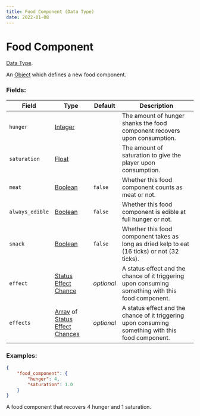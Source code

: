 ```yaml
---
title: Food Component (Data Type)
date: 2022-01-08
---
```

# Food Component

[Data Type](../data_types.md).

An [Object](https://origins.readthedocs.io/en/latest/types/data_types/object/) which defines a new food component.

### Fields:

Field  | Type | Default | Description
-------|------|---------|-------------
`hunger` | [Integer](https://origins.readthedocs.io/en/latest/types/data_types/integer/) | | The amount of hunger shanks the food component recovers upon consumption.
`saturation` | [Float](https://origins.readthedocs.io/en/latest/types/data_types/float/) | | The amount of saturation to give the player upon consumption.
`meat` | [Boolean](https://origins.readthedocs.io/en/latest/types/data_types/boolean/) | `false` | Whether this food component counts as meat or not.
`always_edible` | [Boolean](https://origins.readthedocs.io/en/latest/types/data_types/boolean/) | `false` | Whether this food component is edible at full hunger or not.
`snack` | [Boolean](https://origins.readthedocs.io/en/latest/types/data_types/boolean/) | `false` | Whether this food component takes as long as dried kelp to eat (16 ticks) or not (32 ticks).
`effect` | [Status Effect Chance](status_effect_chance.md) | *optional* | A status effect and the chance of it triggering upon consuming something with this food component.
`effects` | [Array](https://origins.readthedocs.io/en/latest/types/data_types/array/) of [Status Effect Chances](status_effect_chance.md) | *optional* | A status effect and the chance of it triggering upon consuming something with this food component.

### Examples:

```json
{
  	"food_component": {
		"hunger": 4,
        "saturation": 1.0
  	}
}
```

A food component that recovers 4 hunger and 1 saturation.